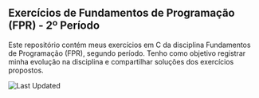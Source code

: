 ## Exercícios de Fundamentos de Programação (FPR) - 2º Período
Este repositório contém meus exercícios em C da disciplina Fundamentos de Programação (FPR), segundo período. Tenho como objetivo registrar minha evolução na disciplina e compartilhar soluções dos exercícios propostos.

![Last Updated](https://img.shields.io/github/last-commit/minesweeper1989/FPR-FAETERJ)
